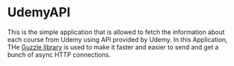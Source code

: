 # UdemyAPI

This is the simple application that is allowed to fetch the information about each course from Udemy using API provided by Udemy.
In this Application, THe [Guzzle library](https://github.com/guzzle/guzzle) is used to make it faster and easier to send and get a bunch of async HTTP connections.
